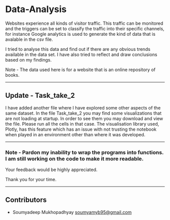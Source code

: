 # Data-Analysis


Websites experience all kinds of visitor traffic. This traffic can be monitored and the triggers can be set to classify the traffic into their specific channels, for instance Google analytics is used to generate the kind of data that is avalable in the csv file.

I tried to analyse this data and find out if there are any obvious trends available in the data set. I have also tried to reflect and draw conclusions based on my findings.

Note - The data used here is for a website that is an online repository of books.

---
## Update - Task_take_2 

I have added another file where I have explored some other aspects of the same dataset.
In the file Task_take_2 you may find some visualizations that are not loading at startup. In order to see them you may download 
and view the file. Please run all the cells in that case. The visualisation library used, Plotly, has this feature which has an issue 
with not trusting the notebook when played in an environment other than where it was developed.

---

### Note - Pardon my inability to wrap the programs into functions. I am still working on the code to make it more readable.


Your feedback would be highly appreciated.

Thank you for your time.

---
## Contributors

- Soumyadeep Mukhopadhyay <soumyamyb95@gmail.com>

